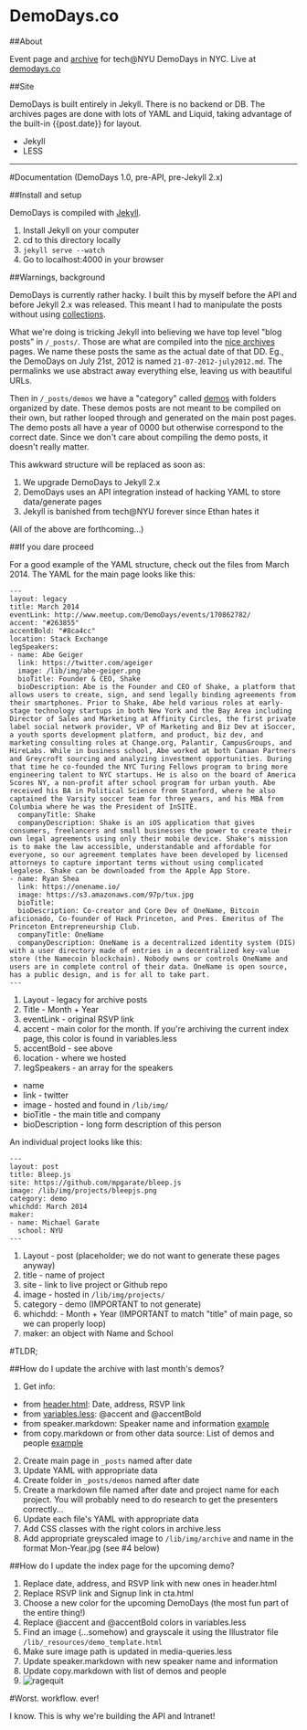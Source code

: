 DemoDays.co
======================

##About

Event page and [archive](http://demodays.co/archive) for tech@NYU DemoDays in NYC. Live at [demodays.co](http://demodays.co)

##Site

DemoDays is built entirely in Jekyll. There is no backend or DB. The archives pages are done with lots of YAML and Liquid, taking advantage of the built-in {{post.date}} for layout.

* Jekyll
* LESS

---

#Documentation (DemoDays 1.0, pre-API, pre-Jekyll 2.x)

##Install and setup

DemoDays is compiled with [Jekyll](http://jekyllrb.com/). 

1. Install Jekyll on your computer
2. cd to this directory locally
3. `jekyll serve --watch`
4. Go to localhost:4000 in your browser

##Warnings, background

DemoDays is currently rather hacky. I built this by myself before the API and before Jekyll 2.x was released. This meant I had to manipulate the posts without using [collections](http://jekyllrb.com/docs/collections/).

What we're doing is tricking Jekyll into believing we have top level "blog posts" in `/_posts/`. Those are what are compiled into the [nice archives](http://demodays.co/archive/11/2013/) pages. We name these posts the same as the actual date of that DD. Eg., the DemoDays on July 21st, 2012 is named `21-07-2012-july2012.md`. The permalinks we use abstract away everything else, leaving us with beautiful URLs.

Then in `/_posts/demos` we have a "category" called [demos](https://github.com/TechAtNYU/demodays/tree/master/_posts/demos) with folders organized by date. These demos posts are not meant to be compiled on their own, but rather looped through and generated on the main post pages. The demo posts all have a year of 0000 but otherwise correspond to the correct date. Since we don't care about compiling the demo posts, it doesn't really matter.

This awkward structure will be replaced as soon as:

1. We upgrade DemoDays to Jekyll 2.x
2. DemoDays uses an API integration instead of hacking YAML to store data/generate pages
3. Jekyll is banished from tech@NYU forever since Ethan hates it

(All of the above are forthcoming...)

##If you dare proceed

For a good example of the YAML structure, check out the files from March 2014. The YAML for the main page looks like this:

```
---
layout: legacy
title: March 2014
eventLink: http://www.meetup.com/DemoDays/events/170862782/
accent: "#263855"
accentBold: "#8ca4cc"
location: Stack Exchange
legSpeakers:
- name: Abe Geiger
  link: https://twitter.com/ageiger
  image: /lib/img/abe-geiger.png
  bioTitle: Founder & CEO, Shake
  bioDescription: Abe is the Founder and CEO of Shake, a platform that allows users to create, sign, and send legally binding agreements from their smartphones. Prior to Shake, Abe held various roles at early-stage technology startups in both New York and the Bay Area including Director of Sales and Marketing at Affinity Circles, the first private label social network provider, VP of Marketing and Biz Dev at iSoccer, a youth sports development platform, and product, biz dev, and marketing consulting roles at Change.org, Palantir, CampusGroups, and HireLabs. While in business school, Abe worked at both Canaan Partners and Greycroft sourcing and analyzing investment opportunities. During that time he co-founded the NYC Turing Fellows program to bring more engineering talent to NYC startups. He is also on the board of America Scores NY, a non-profit after school program for urban youth. Abe received his BA in Political Science from Stanford, where he also captained the Varsity soccer team for three years, and his MBA from Columbia where he was the President of InSITE.
  companyTitle: Shake
  companyDescription: Shake is an iOS application that gives consumers, freelancers and small businesses the power to create their own legal agreements using only their mobile device. Shake's mission is to make the law accessible, understandable and affordable for everyone, so our agreement templates have been developed by licensed attorneys to capture important terms without using complicated legalese. Shake can be downloaded from the Apple App Store. 
- name: Ryan Shea
  link: https://onename.io/
  image: https://s3.amazonaws.com/97p/tux.jpg
  bioTitle: 
  bioDescription: Co-creator and Core Dev of OneName, Bitcoin aficionado, Co-founder of Hack Princeton, and Pres. Emeritus of The Princeton Entrepreneurship Club.
  companyTitle: OneName
  companyDescription: OneName is a decentralized identity system (DIS) with a user directory made of entries in a decentralized key-value store (the Namecoin blockchain). Nobody owns or controls OneName and users are in complete control of their data. OneName is open source, has a public design, and is for all to take part.
---
```

1. Layout - legacy for archive posts
2. Title - Month + Year
3. eventLink - original RSVP link
4. accent - main color for the month. If you're archiving the current index page, this color is found in variables.less
5. accentBold - see above
6. location - where we hosted
7. legSpeakers - an array for the speakers
  - name
  - link - twitter
  - image - hosted and found in `/lib/img/`
  - bioTitle - the main title and company
  - bioDescription - long form description of this person

An individual project looks like this:

```
---
layout: post
title: Bleep.js
site: https://github.com/mpgarate/bleep.js
image: /lib/img/projects/bleepjs.png
category: demo
whichdd: March 2014
maker:
- name: Michael Garate
  school: NYU
---
```

1. Layout - post (placeholder; we do not want to generate these pages anyway)
2. title - name of project
3. site - link to live project or Github repo
4. image - hosted in `/lib/img/projects/`
5. category - demo (IMPORTANT to not generate)
6. whichdd: - Month + Year (IMPORTANT to match "title" of main page, so we can properly loop)
7. maker: an object with Name and School

#TLDR; 

##How do I update the archive with last month's demos?

1. Get info:
  - from [header.html](https://github.com/TechAtNYU/demodays/blob/master/_includes/header.html#L11): Date, address, RSVP link
  - from [variables.less](https://github.com/TechAtNYU/demodays/blob/master/lib/css/_less/variables.less#L8): @accent and @accentBold
  - from speaker.markdown: Speaker name and information [example](https://raw.githubusercontent.com/TechAtNYU/demodays/d11de2bb82cb807b5f68257c7063f3e2ace70837/_includes/speaker.markdown)
  - from copy.markdown or from other data source: List of demos and people [example](https://raw.githubusercontent.com/TechAtNYU/demodays/dbab8ad2862f7b58e5786975b2e6e44d41a99cf6/_includes/copy.markdown)
2. Create main page in `_posts` named after date
3. Update YAML with appropriate data
4. Create folder in `_posts/demos` named after date
5. Create a markdown file named after date and project name for each project. You will probably need to do research to get the presenters correctly...
6. Update each file's YAML with appropriate data
7. Add CSS classes with the right colors in archive.less
8. Add appropriate greyscaled image to `/lib/img/archive` and name in the format Mon-Year.jpg (see #4 below)

##How do I update the index page for the upcoming demo?

1. Replace date, address, and RSVP link with new ones in header.html
2. Replace RSVP link and Signup link in cta.html
3. Choose a new color for the upcoming DemoDays (the most fun part of the entire thing!)
4. Replace @accent and @accentBold colors in variables.less
5. Find an image (...somehow) and grayscale it using the Illustrator file `/lib/_resources/demo_template.html`
6. Make sure image path is updated in media-queries.less
7. Update speaker.markdown with new speaker name and information
8. Update copy.markdown with list of demos and people
9. ![ragequit](http://media.giphy.com/media/WgurxCFNBZO6Y/giphy.gif)

#Worst. workflow. ever!

I know. This is why we're building the API and Intranet!